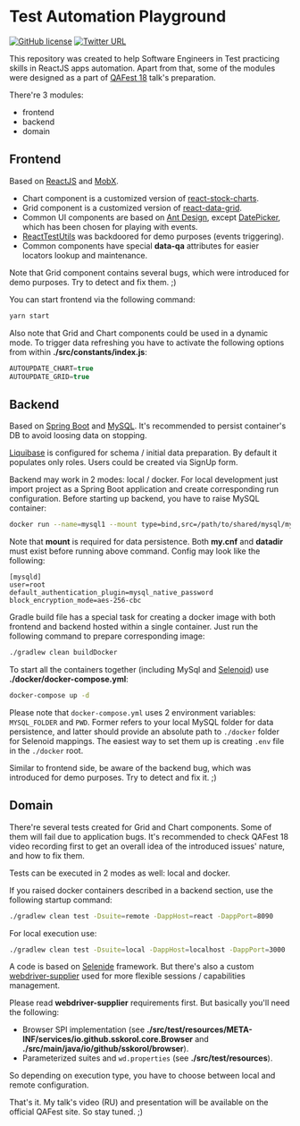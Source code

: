 # Test Automation Playground 

[![GitHub license](https://img.shields.io/badge/license-Apache%202-blue.svg)](https://goo.gl/9GLmMZ)
[![Twitter URL](https://img.shields.io/twitter/url/http/shields.io.svg?style=social)](https://twitter.com/intent/tweet?text=Check%20this%20awesome%20test%20automation%20playground:&url=https://github.com/sskorol/test-automation-playground)

This repository was created to help Software Engineers in Test practicing skills in ReactJS apps automation.
Apart from that, some of the modules were designed as a part of [QAFest 18](http://qafest.com) talk's preparation.  
 
There're 3 modules:

 - frontend
 - backend
 - domain   

## Frontend

 Based on [ReactJS](https://github.com/facebook/create-react-app) and [MobX](https://mobx.js.org).
 
 - Chart component is a customized version of [react-stock-charts](https://github.com/rrag/react-stockcharts).
 - Grid component is a customized version of [react-data-grid](https://github.com/adazzle/react-data-grid).
 - Common UI components are based on [Ant Design](https://ant.design), except [DatePicker](https://github.com/Hacker0x01/react-datepicker), which has been chosen for playing with events.
 - [ReactTestUtils](https://reactjs.org/docs/test-utils.html#simulate) was backdoored for demo purposes (events triggering). 
 - Common components have special **data-qa** attributes for easier locators lookup and maintenance.

 Note that Grid component contains several bugs, which were introduced for demo purposes. Try to detect and fix them. ;)

 You can start frontend via the following command:
 
 ```bash
 yarn start
 ```
 
 Also note that Grid and Chart components could be used in a dynamic mode.
 To trigger data refreshing you have to activate the following options from within **./src/constants/index.js**:
 
 ```js
 AUTOUPDATE_CHART=true
 AUTOUPDATE_GRID=true
 ```  

## Backend

 Based on [Spring Boot](https://spring.io/projects/spring-boot) and [MySQL](https://hub.docker.com/r/mysql/mysql-server).
 It's recommended to persist container's DB to avoid loosing data on stopping.
 
 [Liquibase](https://www.liquibase.org) is configured for schema / initial data preparation. By default it populates only roles.
 Users could be created via SignUp form.  
 
 Backend may work in 2 modes: local / docker.
 For local development just import project as a Spring Boot application and create corresponding run configuration.
 Before starting up backend, you have to raise MySQL container:
 
 ```bash
 docker run --name=mysql1 --mount type=bind,src=/path/to/shared/mysql/my.cnf,dst=/etc/my.cnf --mount type=bind,src=/path/to/shared/mysql/datadir,dst=/var/lib/mysql -e MYSQL_DATABASE=test -e MYSQL_ALLOW_EMPTY_PASSWORD=true -e MYSQL_ROOT_HOST=% -p 3306:3306 -d mysql/mysql-server
 ```
 
 Note that **mount** is required for data persistence. Both **my.cnf** and **datadir** must exist before running above command.
 Config may look like the following:
 ```text
 [mysqld]
 user=root
 default_authentication_plugin=mysql_native_password
 block_encryption_mode=aes-256-cbc
 ```
 
 Gradle build file has a special task for creating a docker image with both frontend and backend hosted within a single container.
 Just run the following command to prepare corresponding image:
 
 ```bash
 ./gradlew clean buildDocker
 ```
 
 To start all the containers together (including MySql and [Selenoid](https://github.com/aerokube/selenoid)) use **./docker/docker-compose.yml**:
 
 ```bash
 docker-compose up -d
 ```  
 
 Please note that `docker-compose.yml` uses 2 environment variables: `MYSQL_FOLDER` and `PWD`.
 Former refers to your local MySQL folder for data persistence, and latter should provide an absolute path to `./docker`
 folder for Selenoid mappings. The easiest way to set them up is creating `.env` file in the `./docker` root.  
 
 Similar to frontend side, be aware of the backend bug, which was introduced for demo purposes. Try to detect and fix it. ;)

## Domain

 There're several tests created for Grid and Chart components. Some of them will fail due to application bugs.
 It's recommended to check QAFest 18 video recording first to get an overall idea of the introduced issues' nature,
 and how to fix them.

 Tests can be executed in 2 modes as well: local and docker.

 If you raised docker containers described in a backend section,
 use the following startup command:
 
 ```bash
 ./gradlew clean test -Dsuite=remote -DappHost=react -DappPort=8090
 ```

 For local execution use:

 ```bash
 ./gradlew clean test -Dsuite=local -DappHost=localhost -DappPort=3000
 ```

 A code is based on [Selenide](https://selenide.org) framework. But there's also a custom 
 [webdriver-supplier](https://github.com/sskorol/webdriver-supplier) used for more flexible sessions / capabilities management.

 Please read **webdriver-supplier** requirements first. But basically you'll need the following: 

 - Browser SPI implementation (see **./src/test/resources/META-INF/services/io.github.sskorol.core.Browser** and
  **./src/main/java/io/github/sskorol/browser**).
 - Parameterized suites and `wd.properties` (see **./src/test/resources**).
 
 So depending on execution type, you have to choose between local and remote configuration.

 That's it. My talk's video (RU) and presentation will be available on the official QAFest site. So stay tuned. ;) 
